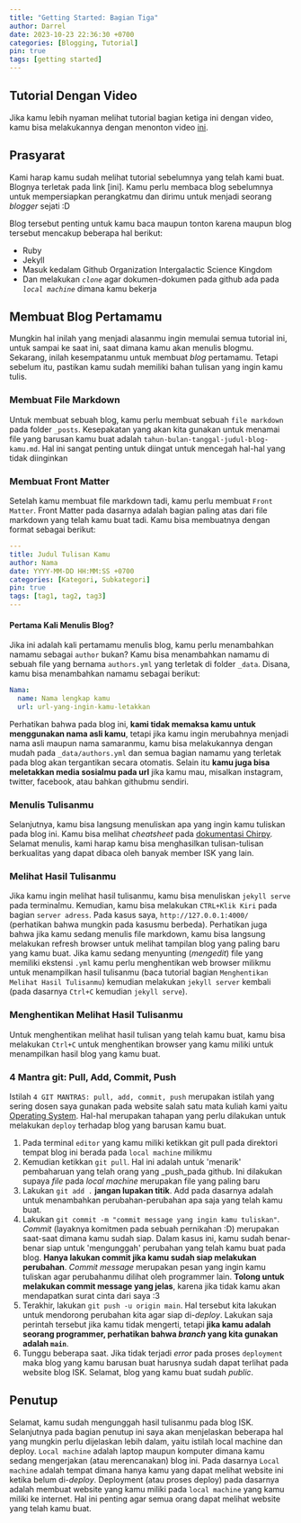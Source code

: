 ```yaml
---
title: "Getting Started: Bagian Tiga"
author: Darrel
date: 2023-10-23 22:36:30 +0700
categories: [Blogging, Tutorial]
pin: true
tags: [getting started]
---
```


## Tutorial Dengan Video
Jika kamu lebih nyaman melihat tutorial bagian ketiga ini dengan video, kamu bisa melakukannya dengan menonton video [ini](https://youtu.be/sh_epdIUWes).

## Prasyarat

Kami harap kamu sudah melihat tutorial sebelumnya yang telah kami buat. Blognya terletak pada link [ini]. Kamu perlu membaca blog sebelumnya untuk mempersiapkan perangkatmu dan dirimu untuk menjadi seorang _blogger_ sejati :D

Blog tersebut penting untuk kamu baca maupun tonton karena maupun blog tersebut mencakup beberapa hal berikut:
* Ruby
* Jekyll
* Masuk kedalam Github Organization Intergalactic Science Kingdom
* Dan melakukan _`clone`_ agar dokumen-dokumen pada github ada pada _`local machine`_ dimana kamu bekerja

## Membuat Blog Pertamamu

Mungkin hal inilah yang menjadi alasanmu ingin memulai semua tutorial ini, untuk sampai ke saat ini, saat dimana kamu akan menulis blogmu. Sekarang, inilah kesempatanmu untuk membuat _blog_ pertamamu. Tetapi sebelum itu, pastikan kamu sudah memiliki bahan tulisan yang ingin kamu tulis.

### Membuat File Markdown
Untuk membuat sebuah blog, kamu perlu membuat sebuah `file markdown` pada folder `_posts`. Kesepakatan yang akan kita gunakan untuk menamai file yang barusan kamu buat adalah `tahun-bulan-tanggal-judul-blog-kamu.md`. Hal ini sangat penting untuk diingat untuk mencegah hal-hal yang tidak diinginkan

### Membuat Front Matter
Setelah kamu membuat file markdown tadi, kamu perlu membuat `Front Matter`. Front Matter pada dasarnya adalah bagian paling atas dari file markdown yang telah kamu buat tadi. Kamu bisa membuatnya dengan format sebagai berikut:

```yaml
---
title: Judul Tulisan Kamu
author: Nama
date: YYYY-MM-DD HH:MM:SS +0700
categories: [Kategori, Subkategori]
pin: true
tags: [tag1, tag2, tag3]
---
```

#### Pertama Kali Menulis Blog?
Jika ini adalah kali pertamamu menulis blog, kamu perlu menambahkan namamu sebagai `author` bukan? Kamu bisa menambahkan namamu di sebuah file yang bernama `authors.yml` yang terletak di folder `_data`. Disana, kamu bisa menambahkan namamu sebagai berikut:

```yaml
Nama:
  name: Nama lengkap kamu
  url: url-yang-ingin-kamu-letakkan
```

Perhatikan bahwa pada blog ini, **kami tidak memaksa kamu untuk menggunakan nama asli kamu**, tetapi jika kamu ingin merubahnya menjadi nama asli maupun nama samaranmu, kamu bisa melakukannya dengan mudah pada `_data/authors.yml` dan semua bagian namamu yang terletak pada blog akan tergantikan secara otomatis. Selain itu **kamu juga bisa meletakkan media sosialmu pada url** jika kamu mau, misalkan instagram, twitter, facebook, atau bahkan githubmu sendiri.

### Menulis Tulisanmu
Selanjutnya, kamu bisa langsung menuliskan apa yang ingin kamu tuliskan pada blog ini. Kamu bisa melihat _cheatsheet_ pada [dokumentasi Chirpy]('https://chirpy.cotes.page/posts/write-a-new-post/#code-block'). Selamat menulis, kami harap kamu bisa menghasilkan tulisan-tulisan berkualitas yang dapat dibaca oleh banyak member ISK yang lain.

### Melihat Hasil Tulisanmu
Jika kamu ingin melihat hasil tulisanmu, kamu bisa menuliskan `jekyll serve` pada terminalmu. Kemudian, kamu bisa melakukan `CTRL+Klik Kiri` pada bagian `server adress`. Pada kasus saya, `http://127.0.0.1:4000/` (perhatikan bahwa mungkin pada kasusmu berbeda). Perhatikan juga bahwa jika kamu sedang menulis file markdown, kamu bisa langsung melakukan refresh browser untuk melihat tampilan blog yang paling baru yang kamu buat. Jika kamu sedang menyunting (_mengedit_) file yang memiliki ekstensi `.yml` kamu perlu menghentikan web browser milikmu untuk menampilkan hasil tulisanmu (baca tutorial bagian `Menghentikan Melihat Hasil Tulisanmu`) kemudian melakukan `jekyll server` kembali (pada dasarnya `Ctrl+C` kemudian `jekyll serve`).

### Menghentikan Melihat Hasil Tulisanmu
Untuk menghentikan melihat hasil tulisan yang telah kamu buat, kamu bisa melakukan `Ctrl+C` untuk menghentikan browser yang kamu miliki untuk menampilkan hasil blog yang kamu buat. 

### 4 Mantra git: Pull, Add, Commit, Push
Istilah `4 GIT MANTRAS: pull, add, commit, push` merupakan istilah yang sering dosen saya gunakan pada website salah satu mata kuliah kami yaitu [Operating System]('https://os.vlsm.org/'). Hal-hal merupakan tahapan yang perlu dilakukan untuk melakukan `deploy` terhadap blog yang barusan kamu buat. 

1. Pada terminal `editor` yang kamu miliki ketikkan git pull pada direktori tempat blog ini berada pada `local machine` milikmu
2. Kemudian ketikkan `git pull`. Hal ini adalah untuk 'menarik' pembaharuan yang telah orang yang _push_pada github. Ini dilakukan supaya _file_ pada _local machine_ merupakan file yang paling baru
3. Lakukan `git add .` **jangan lupakan titik**. Add pada dasarnya adalah untuk menambahkan perubahan-perubahan apa saja yang telah kamu buat. 
4. Lakukan `git commit -m "commit message yang ingin kamu tuliskan"`. _Commit_ (layaknya komitmen pada sebuah pernikahan :D) merupakan saat-saat dimana kamu sudah siap. Dalam kasus ini, kamu sudah benar-benar siap untuk 'mengunggah' perubahan yang telah kamu buat pada blog. **Hanya lakukan commit jika kamu sudah siap melakukan perubahan**. _Commit message_ merupakan pesan yang ingin kamu tuliskan agar perubahanmu dilihat oleh programmer lain. **Tolong untuk melakukan commit message yang jelas**, karena jika tidak kamu akan mendapatkan surat cinta dari saya :3
5. Terakhir, lakukan `git push -u origin main`. Hal tersebut kita lakukan untuk mendorong perubahan kita agar siap di-_deploy_. Lakukan saja perintah tersebut jika kamu tidak mengerti, tetapi **jika kamu adalah seorang programmer, perhatikan bahwa _branch_ yang kita gunakan adalah `main`**. 
6. Tunggu beberapa saat. Jika tidak terjadi _error_ pada proses `deployment` maka blog yang kamu barusan buat harusnya sudah dapat terlihat pada website blog ISK. Selamat, blog yang kamu buat sudah _public_.

## Penutup
Selamat, kamu sudah mengunggah hasil tulisanmu pada blog ISK. Selanjutnya pada bagian penutup ini saya akan menjelaskan beberapa hal yang mungkin perlu dijelaskan lebih dalam, yaitu istilah local machine dan deploy. `Local machine` adalah laptop maupun komputer dimana kamu sedang mengerjakan (atau merencanakan) blog ini. Pada dasarnya `Local machine` adalah tempat dimana hanya kamu yang dapat melihat website ini ketika belum di-_deploy_. Deployment (atau proses deploy) pada dasarnya adalah membuat website yang kamu miliki pada `local machine` yang kamu miliki ke internet. Hal ini penting agar semua orang dapat melihat website yang telah kamu buat.